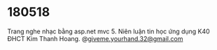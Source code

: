 # 180518
Trang nghe nhạc bằng asp.net mvc 5. Niên luận tin học ứng dụng K40 ĐHCT Kim Thanh Hoang.
@giveme.yourhand.32@gmail.com

